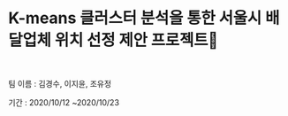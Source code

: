 # K-means 클러스터 분석을 통한 서울시 배달업체 위치 선정 제안 프로젝트🛵

​

팀 이름 : 김경수, 이지윤, 조유정

기간 : 2020/10/12 ~2020/10/23 
